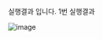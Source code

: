 실행결과 입니다.
1번 실행결과



![image](https://github.com/dnqudgml12/practicalproject1/assets/127183521/dd8b3078-708a-4de4-926b-18fa48b5b3ba)
